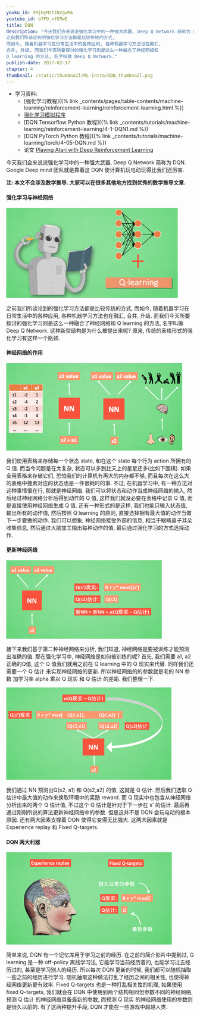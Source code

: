 ```yaml
---
youku_id: XMjUyMzI1NzgwMA
youtube_id: b7PO_xfEMwE
title: DQN
description: "今天我们会来说说强化学习中的一种强大武器, Deep Q Network 简称为 DQN. Google Deep mind 团队就是靠着这 DQN 使计算机玩电动玩得比我们还厉害.
之前我们所谈论到的强化学习方法都是比较传统的方式,
而如今, 随着机器学习在日常生活中的各种应用, 各种机器学习方法也在融汇,
合并, 升级. 而我们今天所要探讨的强化学习则是这么一种融合了神经网络和
Q learning 的方法, 名字叫做 Deep Q Network."
publish-date: 2017-02-17
chapter: 4
thumbnail: /static/thumbnail/ML-intro/DQN_thumbnail.png
---
```

* 学习资料: 
  * [强化学习教程]({% link _contents/pages/table-contents/machine-learning/reinforcement-learning/reinforcement-learning.html %})
  * [强化学习模拟程序](https://www.youtube.com/watch?v=G5BDgzxfLvA&list=PLXO45tsB95cLYyEsEylpPvTY-8ErPt2O_)
  * [DQN Tensorflow Python 教程]({% link _contents/tutorials/machine-learning/reinforcement-learning/4-1-DQN1.md %})
  * [DQN PyTorch Python 教程]({% link _contents/tutorials/machine-learning/torch/4-05-DQN.md %})
  * 论文 [Playing Atari with Deep Reinforcement Learning](https://arxiv.org/abs/1312.5602)

今天我们会来说说强化学习中的一种强大武器, Deep Q Network 简称为 DQN. Google Deep mind 团队就是靠着这 DQN 使计算机玩电动玩得比我们还厉害.

**注: 本文不会涉及数学推导. 大家可以在很多其他地方找到优秀的数学推导文章.**

#### 强化学习与神经网络

<img class="course-image" src="/static/results/ML_intro/DQN1.png">


之前我们所谈论到的强化学习方法都是比较传统的方式,
而如今, 随着机器学习在日常生活中的各种应用, 各种机器学习方法也在融汇,
合并, 升级. 而我们今天所要探讨的强化学习则是这么一种融合了神经网络和
Q learning 的方法, 名字叫做 Deep Q Network.
这种新型结构是为什么被提出来呢? 原来, 传统的表格形式的强化学习有这样一个瓶颈.

#### 神经网络的作用

<img class="course-image" src="/static/results/ML_intro/DQN2.png">

我们使用表格来存储每一个状态 state, 和在这个 state 每个行为 action 所拥有的 Q 值. 而当今问题是在太复杂, 状态可以多到比天上的星星还多(比如下围棋). 如果全用表格来存储它们, 恐怕我们的计算机有再大的内存都不够, 而且每次在这么大的表格中搜索对应的状态也是一件很耗时的事. 不过, 在机器学习中, 有一种方法对这种事情很在行, 那就是神经网络. 我们可以将状态和动作当成神经网络的输入, 然后经过神经网络分析后得到动作的 Q 值, 这样我们就没必要在表格中记录 Q 值, 而是直接使用神经网络生成 Q 值. 还有一种形式的是这样, 我们也能只输入状态值, 输出所有的动作值, 然后按照 Q learning 的原则, 直接选择拥有最大值的动作当做下一步要做的动作. 我们可以想象, 神经网络接受外部的信息, 相当于眼睛鼻子耳朵收集信息, 然后通过大脑加工输出每种动作的值, 最后通过强化学习的方式选择动作.


#### 更新神经网络

<img class="course-image" src="/static/results/ML_intro/DQN3.png">

接下来我们基于第二种神经网络来分析, 我们知道, 神经网络是要被训练才能预测出准确的值. 那在强化学习中, 神经网络是如何被训练的呢? 首先, 我们需要 a1, a2 正确的Q值, 这个 Q 值我们就用之前在 Q learning 中的 Q 现实来代替. 同样我们还需要一个 Q 估计 来实现神经网络的更新. 所以神经网络的的参数就是老的 NN 参数 加学习率 alpha 乘以 Q 现实 和 Q 估计 的差距. 我们整理一下.

<img class="course-image" src="/static/results/ML_intro/DQN4.png">

我们通过 NN 预测出Q(s2, a1) 和 Q(s2,a2) 的值, 这就是 Q 估计. 然后我们选取 Q 估计中最大值的动作来换取环境中的奖励 reward. 而 Q 现实中也包含从神经网络分析出来的两个 Q 估计值, 不过这个 Q 估计是针对于下一步在 s' 的估计. 最后再通过刚刚所说的算法更新神经网络中的参数. 但是这并不是 DQN 会玩电动的根本原因. 还有两大因素支撑着 DQN 使得它变得无比强大. 这两大因素就是 Experience replay 和 Fixed Q-targets.


#### DQN 两大利器

<img class="course-image" src="/static/results/ML_intro/DQN5.png">

简单来说, DQN 有一个记忆库用于学习之前的经历. 在之前的简介影片中提到过, Q learning 是一种 off-policy 离线学习法, 它能学习当前经历着的, 也能学习过去经历过的, 甚至是学习别人的经历. 所以每次 DQN 更新的时候, 我们都可以随机抽取一些之前的经历进行学习. 随机抽取这种做法打乱了经历之间的相关性, 也使得神经网络更新更有效率. Fixed Q-targets 也是一种打乱相关性的机理, 如果使用 fixed Q-targets, 我们就会在 DQN 中使用到两个结构相同但参数不同的神经网络, 预测 Q 估计 的神经网络具备最新的参数, 而预测 Q 现实 的神经网络使用的参数则是很久以前的. 有了这两种提升手段, DQN 才能在一些游戏中超越人类.

